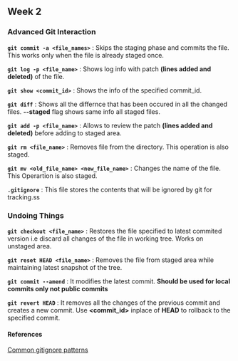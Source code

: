 ## Week 2

### Advanced Git Interaction

**`git commit -a <file_names>`** : Skips the staging phase and commits the file. This works only when the file is already staged once.

**`git log -p <file_name>`** : Shows log info with patch **(lines added and deleted)** of the file.

**`git show <commit_id>`** : Shows the info of the specified commit_id.

**`git diff`** : Shows all the differnce that has been occured in all the changed files. **--staged** flag shows same info all staged files.

**`git add -p <file_name>`** : Allows to review the patch **(lines added and deleted)** before adding to staged area.

**`git rm <file_name>`** : Removes file from the directory. This operation is also staged.

**`git mv <old_file_name> <new_file_name>`** : Changes the name of the file. This Operartion is also staged.

**`.gitignore`** : This file stores the contents that will be ignored by git for tracking.ss

### Undoing Things

**`git checkout <file_name>`** : Restores the file specified to latest commited version i.e discard all changes of the file in working tree. Works on unstaged area.

**`git reset HEAD <file_name>`** : Removes the file from staged area while maintaining latest snapshot of the tree.

**`git commit --amend`** : It modifies the latest commit. **Should be used for local commits only not public commits**

**`git revert HEAD`** : It removes all the changes of the previous commit and creates a new commit. Use **<commit_id>** inplace of **HEAD** to rollback to the specified commit.

#### References
[Common gitignore patterns](https://gist.github.com/octocat/9257657)